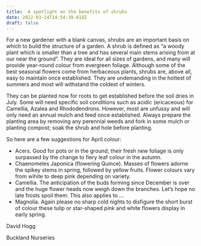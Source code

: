 ```yaml
---
title:  A spotlight on the benefits of shrubs
date: 2022-03-14T14:54:39.618Z
draft: false
---
```

For a new gardener with a blank canvas, shrubs are an important basis on which to build the structure of a garden. A shrub is defined as “a woody plant which is smaller than a tree and has several main stems arising from at our near the ground”. They are ideal for all sizes of gardens, and many will provide year-round colour from evergreen foliage. Although some of the best seasonal flowers come from herbaceous plants, shrubs are, above all, easy to maintain once established. They are undemanding in the hottest of summers and most will withstand the coldest of winters. 

They can be planted now for roots to get established before the soil dries in July. Some will need specific soil conditions such as acidic (ericaceous) for Camellia, Azalea and Rhododendrons. However, most are unfussy and will only need an annual mulch and feed once established.  Always prepare the planting area by removing any perennial weeds and fork in some mulch or planting compost; soak the shrub and hole before planting. 

So here are a few suggestions for April colour: 
- Acers. Good for pots or in the ground, their fresh new foliage is only surpassed by the change to fiery leaf colour in the autumn. 
- Chaenomeles Japonica (flowering Quince). Masses of flowers adorne the spikey stems in spring, followed by yellow fruits. Flower colours vary from wihite to deep pink depending on variety. 
- Camellia. The anticipation of the buds forming since December is over and the huge flower heads now weigh down the branches. Let’s hope no late frosts spoil them: This also applies to …
- Magnolia. Again please no sharp cold nights to disfigure the short burst of colour these tulip or star-shaped pink and white flowers display in early spring. 

David Hogg

Buckland Nurseries


